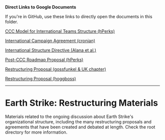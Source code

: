 **Direct Links to Google Documents**

If you're in GitHub, use these links to directly open the documents in this folder.

[CCC Model for International Teams Structure (hPerks)](https://docs.google.com/open?id=1tAYTlT-1BjX8Veks-csC9Tcor65pSLKmTbFoO7O86jY)

[International Campaign Agreement (cronian)](https://docs.google.com/open?id=1olOIAgfyU0IfNZ89QEOj2-y0NBmUSv20OCIp4arMVCI)

[International Structure Directive (Alana et al.)](https://docs.google.com/open?id=1tkxFUvCEn7B_jRuXB1ZhBvJM7eWCkTSyMnH1PyAhaqw)

[Post-CCC Roadmap Proposal (hPerks)](https://docs.google.com/open?id=1mv18Tn7KjOvPaIUMj4CgYZnHTtME4p7fJl0WSFHRsG8)

[Restructuring Proposal (gossfunkel & UK chapter)](https://docs.google.com/open?id=1GFzng1ZKCArUMp-sdq9T4ETyZpovq6XezdCd2W_WGz4)

[Restructuring Proposal (hoggboss)](https://docs.google.com/open?id=14JCuph2hYKHKbuMIWKj0vb0h2xvicij82HAEWzU8ohc)

***

# Earth Strike: Restructuring Materials

Materials related to the ongoing discussion about Earth Strike's organizational structure, including the many restructuring proposals and agreements that have been created and debated at length. Check the root directory for more information.